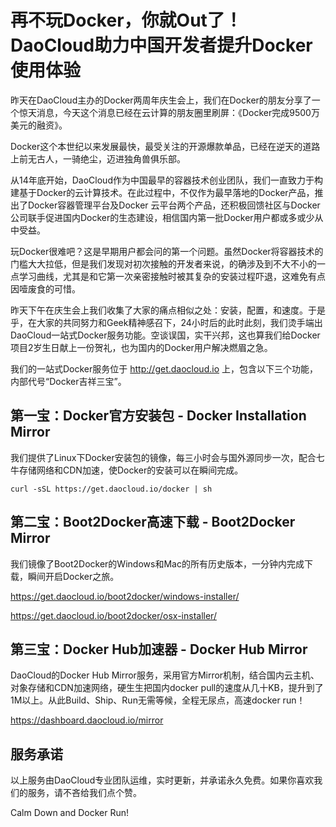 # 再不玩Docker，你就Out了！DaoCloud助力中国开发者提升Docker使用体验

昨天在DaoCloud主办的Docker两周年庆生会上，我们在Docker的朋友分享了一个惊天消息，今天这个消息已经在云计算的朋友圈里刷屏：《Docker完成9500万美元的融资》。

Docker这个本世纪以来发展最快，最受关注的开源爆款单品，已经在逆天的道路上前无古人，一骑绝尘，迈进独角兽俱乐部。

从14年底开始，DaoCloud作为中国最早的容器技术创业团队，我们一直致力于构建基于Docker的云计算技术。在此过程中，不仅作为最早落地的Docker产品，推出了Docker容器管理平台及Docker 云平台两个产品，还积极回馈社区与Docker公司联手促进国内Docker的生态建设，相信国内第一批Docker用户都或多或少从中受益。

玩Docker很难吧？这是早期用户都会问的第一个问题。虽然Docker将容器技术的门槛大大拉低，但是我们发现对初次接触的开发者来说，的确涉及到不大不小的一点学习曲线，尤其是和它第一次亲密接触时被其复杂的安装过程吓退，这难免有点因噎废食的可惜。

昨天下午在庆生会上我们收集了大家的痛点相似之处：安装，配置，和速度。于是乎，在大家的共同努力和Geek精神感召下，24小时后的此时此刻，我们烫手端出DaoCloud一站式Docker服务功能。空谈误国，实干兴邦，这也算我们给Docker项目2岁生日献上一份贺礼，也为国内的Docker用户解决燃眉之急。

我们的一站式Docker服务位于 http://get.daocloud.io 上，包含以下三个功能，内部代号“Docker吉祥三宝”。

## 第一宝：Docker官方安装包 - Docker Installation Mirror

我们提供了Linux下Docker安装包的镜像，每三小时会与国外源同步一次，配合七牛存储网络和CDN加速，使Docker的安装可以在瞬间完成。

```curl -sSL https://get.daocloud.io/docker | sh```

## 第二宝：Boot2Docker高速下载 - Boot2Docker Mirror

我们镜像了Boot2Docker的Windows和Mac的所有历史版本，一分钟内完成下载，瞬间开启Docker之旅。

https://get.daocloud.io/boot2docker/windows-installer/

https://get.daocloud.io/boot2docker/osx-installer/

## 第三宝：Docker Hub加速器 - Docker Hub Mirror

DaoCloud的Docker Hub Mirror服务，采用官方Mirror机制，结合国内云主机、对象存储和CDN加速网络，硬生生把国内docker pull的速度从几十KB，提升到了1M以上。从此Build、Ship、Run无需等候，全程无尿点，高速docker run！

https://dashboard.daocloud.io/mirror

## 服务承诺
以上服务由DaoCloud专业团队运维，实时更新，并承诺永久免费。如果你喜欢我们的服务，请不吝给我们点个赞。

Calm Down and Docker Run!
